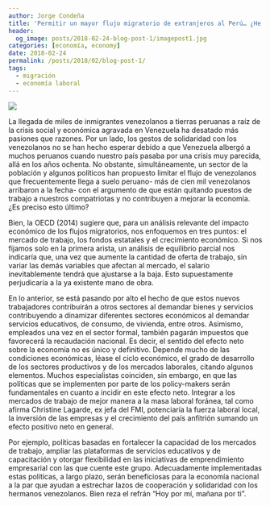 ```yaml
---
author: Jorge Condeña
title: 'Permitir un mayor flujo migratorio de extranjeros al Perú… ¿He ahí el dilema?'
header:
  og_image: posts/2018-02-24-blog-post-1/imagepost1.jpg
categories: [economía, economy]
date: 2018-02-24
permalink: /posts/2018/02/blog-post-1/
tags:
  - migración
  - economía laboral
---
```


<img src="https://raw.githack.com/condehub5/condehub5.github.io/master/images/posts/2018-02-24-blog-post-1/imagepost1.jpg" />


La llegada de miles de inmigrantes venezolanos a tierras peruanas a raíz de la crisis social y económica agravada en Venezuela ha desatado más pasiones que razones. Por un lado, los gestos de solidaridad con los venezolanos no se han hecho esperar debido a que Venezuela albergó a muchos peruanos cuando nuestro país pasaba por una crisis muy parecida, allá en los años ochenta. No obstante, simultáneamente, un sector de la población y algunos políticos han propuesto limitar el flujo de venezolanos que frecuentemente llega a suelo peruano- más de cien mil venezolanos arribaron a la fecha- con el argumento de que están quitando puestos de trabajo a nuestros compatriotas y no contribuyen a mejorar la economía. ¿Es preciso esto último?

Bien, la OECD (2014) sugiere que, para un análisis relevante del impacto económico de los flujos migratorios, nos enfoquemos en tres puntos: el mercado de trabajo, los fondos estatales y el crecimiento económico. Si nos fijamos solo en la primera arista, un análisis de equilibrio parcial nos indicaría que, una vez que aumente la cantidad de oferta de trabajo, sin variar las demás variables que afectan al mercado, el salario inevitablemente tendrá que ajustarse a la baja. Esto supuestamente perjudicaría a la ya existente mano de obra.

En lo anterior, se está pasando por alto el hecho de que estos nuevos trabajadores contribuirán a otros sectores al demandar bienes y servicios contribuyendo a dinamizar diferentes sectores económicos al demandar servicios educativos, de consumo, de vivienda, entre otros. Asimismo, empleados una vez en el sector formal, también pagarán impuestos que favorecerá la recaudación nacional. Es decir, el sentido del efecto neto sobre la economía no es único y definitivo. Depende mucho de las condiciones económicas, léase el ciclo económico, el grado de desarrollo de los sectores productivos y de los mercados laborales, citando algunos elementos.
Muchos especialistas coinciden, sin embargo, en que las políticas que se implementen por parte de los policy-makers serán fundamentales en cuanto a incidir en este efecto neto. Integrar a los mercados de trabajo de mejor manera a la masa laboral foránea, tal como afirma Christine Lagarde, ex jefa del FMI, potenciaría la fuerza laboral local, la inversión de las empresas y el crecimiento del país anfitrión sumando un efecto positivo neto en general.

Por ejemplo, políticas basadas en fortalecer la capacidad de los mercados de trabajo, ampliar las plataformas de servicios educativos y de capacitación y otorgar flexibilidad en las iniciativas de emprendimiento empresarial con las que cuente este grupo. Adecuadamente implementadas estas políticas, a largo plazo, serán beneficiosas para la economía nacional a la par que ayudan a estrechar lazos de cooperación y solidaridad con los hermanos venezolanos. Bien reza el refrán “Hoy por mí, mañana por ti”.
